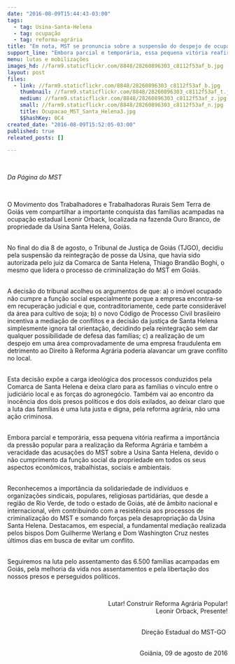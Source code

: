 ```yaml
---
date: "2016-08-09T15:44:43-03:00"
tags:
  - tag: Usina-Santa-Helena
  - tag: ocupação
  - tag: reforma-agrária
title: "Em nota, MST se pronuncia sobre a suspensão do despejo de ocupação em Goiás"
support_line: "Embora parcial e temporária, essa pequena vitória reafirma a importância da pressão popular para a realização da Reforma Agrária."
menu: lutas e mobilizações
images_hd: //farm9.staticflickr.com/8848/28260896303_c8112f53af_b.jpg
layout: post
files:
  - link: //farm9.staticflickr.com/8848/28260896303_c8112f53af_b.jpg
    thumbnail: //farm9.staticflickr.com/8848/28260896303_c8112f53af_t.jpg
    medium: //farm9.staticflickr.com/8848/28260896303_c8112f53af_z.jpg
    small: //farm9.staticflickr.com/8848/28260896303_c8112f53af_n.jpg
    title: Ocupacao_MST_Santa_Helena3.jpg
    $$hashKey: 0C4
created_date: "2016-08-09T15:52:05-03:00"
published: true
releated_posts: []

---
```

<p>&nbsp;</p>

<p><em>Da P&aacute;gina do MST&nbsp;</em></p>

<p>&nbsp;</p>

<p>O Movimento dos Trabalhadores e Trabalhadoras Rurais Sem Terra de Goi&aacute;s vem compartilhar a importante conquista das fam&iacute;lias acampadas na ocupa&ccedil;&atilde;o estadual Leonir Orback, localizada na fazenda Ouro Branco, de propriedade da Usina Santa Helena, Goi&aacute;s.&nbsp;</p>

<p><br />
No final do dia 8 de agosto, o Tribunal de Justi&ccedil;a de Goi&aacute;s (TJGO), decidiu pela suspens&atilde;o da reintegra&ccedil;&atilde;o de posse da Usina, que havia sido autorizada pelo juiz da Comarca de Santa Helena, Thiago Brand&atilde;o Boghi, o mesmo que lidera o processo de criminaliza&ccedil;&atilde;o do MST em Goi&aacute;s.</p>

<p><br />
A decis&atilde;o do tribunal acolheu os argumentos de que: a) o im&oacute;vel ocupado n&atilde;o cumpre a fun&ccedil;&atilde;o social especialmente porque a empresa encontra-se em recupera&ccedil;&atilde;o judicial e que, contraditoriamente, cede parte consider&aacute;vel da &aacute;rea para cultivo de soja; b) o novo C&oacute;digo de Processo Civil brasileiro incentiva a media&ccedil;&atilde;o de conflitos e a decis&atilde;o da justi&ccedil;a de Santa Helena simplesmente ignora tal orienta&ccedil;&atilde;o, decidindo pela reintegra&ccedil;&atilde;o sem dar qualquer possibilidade de defesa das fam&iacute;lias; c) a realiza&ccedil;&atilde;o de um despejo em uma &aacute;rea comprovadamente de uma empresa fraudulenta em detrimento ao Direito &agrave; Reforma Agr&aacute;ria poderia alavancar um grave conflito no local.</p>

<p><br />
Esta decis&atilde;o exp&otilde;e a carga ideol&oacute;gica dos processos conduzidos pela Comarca de Santa Helena e deixa claro para as fam&iacute;lias o v&iacute;nculo entre o judici&aacute;rio local e as for&ccedil;as do agroneg&oacute;cio. Tamb&eacute;m vai ao encontro da inoc&ecirc;ncia dos dois presos pol&iacute;ticos e dos dois exilados, ao deixar claro que a luta das fam&iacute;lias &eacute; uma luta justa e digna, pela reforma agr&aacute;ria, n&atilde;o uma a&ccedil;&atilde;o criminosa.&nbsp;</p>

<p><br />
Embora parcial e tempor&aacute;ria, essa pequena vit&oacute;ria reafirma a import&acirc;ncia da press&atilde;o popular para a realiza&ccedil;&atilde;o da Reforma Agr&aacute;ria e tamb&eacute;m a veracidade das acusa&ccedil;&otilde;es do MST sobre a Usina Santa Helena, devido o n&atilde;o cumprimento da fun&ccedil;&atilde;o social da propriedade em todos os seus aspectos econ&ocirc;micos, trabalhistas, sociais e ambientais.</p>

<p><br />
Reconhecemos a import&acirc;ncia da solidariedade de indiv&iacute;duos e organiza&ccedil;&otilde;es sindicais, populares, religiosas partid&aacute;rias, que desde a regi&atilde;o de Rio Verde, de todo o estado de Goi&aacute;s, at&eacute; de &acirc;mbito nacional e internacional, v&ecirc;m contribuindo com a resist&ecirc;ncia aos processos de criminaliza&ccedil;&atilde;o do MST e somando for&ccedil;as pela desapropria&ccedil;&atilde;o da Usina Santa Helena. Destacamos, em especial, a fundamental media&ccedil;&atilde;o realizada pelos bispos Dom Guilherme Werlang e Dom Washington Cruz nestes &uacute;ltimos dias em busca de evitar um conflito.</p>

<p><br />
Seguiremos na luta pelo assentamento das 6.500 fam&iacute;lias acampadas em Goi&aacute;s, pela melhoria da vida nos assentamentos e pela liberta&ccedil;&atilde;o dos nossos presos e perseguidos pol&iacute;ticos.&nbsp;</p>

<p style="text-align: right;">&nbsp;</p>

<p style="text-align: right;">Lutar! Construir Reforma Agr&aacute;ria Popular!<br />
Leonir Orback, Presente!</p>

<p style="text-align: right;"><br />
Dire&ccedil;&atilde;o Estadual do MST-GO&nbsp;</p>

<p style="text-align: right;"><br />
Goi&acirc;nia, 09 de agosto de 2016</p>

<p style="text-align: right;">&nbsp;</p>
